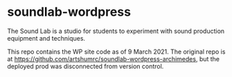 # soundlab-wordpress
The Sound Lab is a studio for students to experiment with sound production equipment and techniques.

This repo contains the WP site code as of 9 March 2021. The original repo is at https://github.com/artshumrc/soundlab-wordpress-archimedes, but the deployed prod was disconnected from version control.

